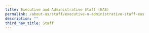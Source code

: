 ```yaml
---
title: Executive and Administrative Staff (EAS)
permalink: /about-us/staff/executive-n-administrative-staff-eas
description: ""
third_nav_title: Staff
---
```

